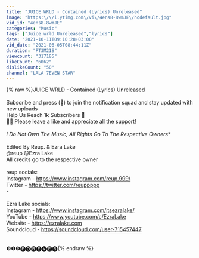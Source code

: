 ```yaml
---
title: "JUICE WRLD - Contained (Lyrics) Unreleased"
image: "https:\/\/i.ytimg.com\/vi\/4ens8-8wmJE\/hqdefault.jpg"
vid_id: "4ens8-8wmJE"
categories: "Music"
tags: ["Juice wrld Unreleased","lyrics"]
date: "2021-10-11T09:10:28+03:00"
vid_date: "2021-06-05T08:44:11Z"
duration: "PT3M21S"
viewcount: "317185"
likeCount: "6062"
dislikeCount: "50"
channel: "LALA 7EVEN STAR"
---
```

{% raw %}JUICE WRLD - Contained (Lyrics) Unreleased<br /><br />Subscribe and press (🔔)  to join the notification squad and stay updated with new uploads<br /> Help Us Reach 1k Subscribers 💖<br />👍🏽 Please leave a like and appreciate all the support!<br /><br />*I Do Not Own The Music, All Rights Go To The Respective Owners**<br /><br />Edited By Reup. &amp; Ezra Lake<br />@reup  @Ezra Lake  <br />All credits go to the respective owner<br /><br />reup socials:<br />Instagram - <a rel="nofollow" target="blank" href="https://www.instagram.com/reup.999/​">https://www.instagram.com/reup.999/​</a><br />Twitter - <a rel="nofollow" target="blank" href="https://twitter.com/reuppppp​">https://twitter.com/reuppppp​</a><br />-<br /><br />Ezra Lake socials:<br />Instagram - <a rel="nofollow" target="blank" href="https://www.instagram.com/itsezralake/​">https://www.instagram.com/itsezralake/​</a><br />YouTube - <a rel="nofollow" target="blank" href="https://www.youtube.com/c/EzraLake​">https://www.youtube.com/c/EzraLake​</a><br />Website - <a rel="nofollow" target="blank" href="https://ezralake.com​">https://ezralake.com​</a><br />Soundcloud - <a rel="nofollow" target="blank" href="https://soundcloud.com/user-715457447">https://soundcloud.com/user-715457447</a><br /><br /><br />❾❾❾ ​ 🅕🅞🅡🅔🅥🅔🅡{% endraw %}
